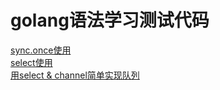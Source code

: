 # golang语法学习测试代码

[sync.once使用](once-demo.go)  
[select使用](select-demo.go)  
[用select & channel简单实现队列](queue-demo.go)
